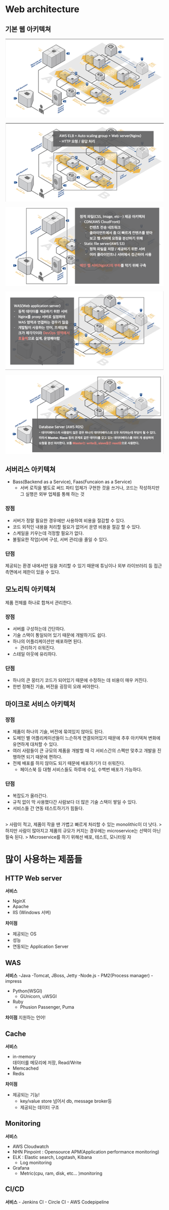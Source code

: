 # Web architecture

## 기본 웹 아키텍쳐

![](../../.gitbook/assets/2020-06-09-5.48.47.png)

![](../../.gitbook/assets/2020-06-09-5.49.04.png)

![](../../.gitbook/assets/2020-06-09-5.49.14.png)

![](../../.gitbook/assets/2020-06-09-5.49.24.png)

![](../../.gitbook/assets/2020-06-09-5.49.34.png)

## 서버리스 아키텍쳐
- Bass(Backend as a Service), Faas(Funcaion as a Service)
    - 서버 로직을 별도로 써드 파티 업체가 구현한 것을 쓰거나, 코드는 작성하지만 그 실행은 외부 업체를 통해 하는 것

### 장점
- 서버가 정말 필요한 경우에만 사용하여 비용을 절감할 수 있다.
- 코드 외적인 내용을 처리할 필요가 없어서 운영 비용을 절감 할 수 있다.
- 스케일을 키우는데 걱정할 필요가 없다.
- 불필요한 작업(서버 구성, 서버 관리)을 줄일 수 있다.

### 단점
제공되는 환경 내에서만 일을 처리할 수 있기 때문에 튜닝이나 외부 라이브러리 등 접근 측면에서 제한이 있을 수 있다.

## 모노리틱 아키텍쳐
제품 전체를 하나로 합쳐서 관리한다.

### 장점
- 서버를 구성하는데 간단하다.
- 기술 스택이 통일되어 있기 때문에 개발하기도 쉽다.
- 하나의 어플리케이션만 배포하면 된다.
    - 관리하기 쉬워진다.
- 스테일 아웃에 유리하다.

### 단점
- 하나의 큰 뭉터기 코드가 되어있기 때문에 수정하는 데 비용이 매우 커진다.
- 한번 정해진 기술, 버전을 굉장히 오래 써야한다.

## 마이크로 서비스 아키텍처

### 장점
- 제품이 하나의 기술, 버전에 묶여있지 않아도 된다.
- 도메인 별 어플리케이션들이 느슨하게 연결되어있기 때문에 추후 아키텍쳐 변화에 유연하게 대처할 수 있다.
- 여러 사람들이 큰 규모의 제품을 개발할 때 각 서비스간의 스펙만 맞추고 개발을 진행하면 되기 때문에 편하다.
- 전체 배포를 하지 않아도 되기 때문에 배포하기가 더 쉬워진다.
    - 페이스북 등 대형 서비스들도 하루에 수십, 수백번 배포가 가능하다.

### 단점
- 복잡도가 올라간다.
- 규칙 없이 막 사용했다간 사람보다 더 많은 기술 스택이 쌓일 수 있다.
- 서비스들 간 연동 테스트하기가 힘들다.

<br>
> 사람이 적고, 제품이 작을 땐 가볍고 빠르게 처리할 수 있는 monolithic이 더 낫다.
> 하지만 사람이 많아지고 제품의 규모가 커지는 경우에는 microservice는 선택이 아닌 필숙 된다.
> Microservice를 하기 위해선 배포, 테스트, 모니터링 자

# 많이 사용하는 제품들 

## HTTP Web server
**서비스**
- NginX
- Apache
- IIS (Windows 서버)

**차이점**
- 제공되는 OS
- 성능
- 연동되는 Application Server

## WAS
**서비스**
-Java
    -Tomcat, JBoss, Jetty
-Node.js
    - PM2(Process manager)
    - impress
- Python(WSGI)
    - GUnicorn, uWSGI
- Ruby
    - Phusion Passenger, Puma

**차이점**
지원하는 언어!

## Cache
**서비스**
- in-memory<br>데이터를 메모리에 저장, Read/Write
- Memcached
- Redis

**차이점**
- 제공되는 기능!
    - key/value store 넘어서 db, message broker등
    - 제공되는 데이터 구조

## Monitoring
**서비스**
- AWS Cloudwatch
- NHN Pinpoint : Opensource APM(Application performance monitoring)
- ELK : Elastic search, Logstash, Kibana
    - Log monitoring
- Grafana
    - Metric(cpu, ram, disk, etc... )monitoring

## CI/CD
**서비스**
    - Jenkins CI
    - Circle CI
    - AWS Codepipeline